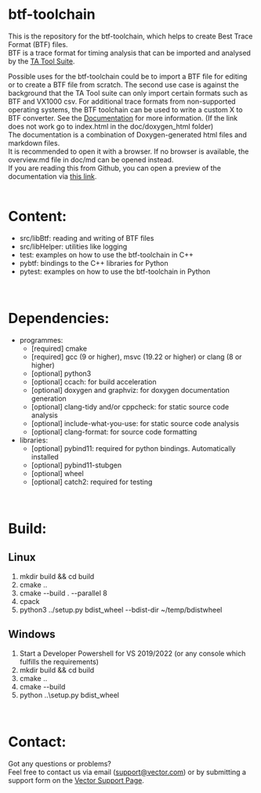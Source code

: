# btf-toolchain

This is the repository for the btf-toolchain, which helps to create Best Trace Format (BTF) files. <br />
BTF is a trace format for timing analysis that can be imported and analysed by the [TA Tool Suite](https://www.vector.com/int/en/products/products-a-z/software/ta-tool-suite/). <br />

Possible uses for the btf-toolchain could be to import a BTF file for editing or to create a BTF file from scratch.
The second use case is against the background that the TA Tool suite can only import certain formats such as BTF and VX1000 csv.
For additional trace formats from non-supported operating systems, the BTF toolchain can be used to write a custom X to BTF converter.
See the [Documentation](doc/doxygen_html/index.html) for more information. (If the link does not work go to index.html in the doc/doxygen_html folder) <br />
The documentation is a combination of Doxygen-generated html files and markdown files. <br />
It is recommended to open it with a browser. If no browser is available, the overview.md file in doc/md can be opened instead. <br />
If you are reading this from Github, you can open a preview of the documentation via [this link](https://htmlpreview.github.io/?https://github.com/vectorgrp/btf-toolchain/blob/main/doc/doxygen_html/index.html). <br />
<br />

# Content:
* src/libBtf: reading and writing of BTF files
* src/libHelper: utilities like logging
* test: examples on how to use the btf-toolchain in C++
* pybtf: bindings to the C++ libraries for Python
* pytest: examples on how to use the btf-toolchain in Python
<br />

# Dependencies:
* programmes:
	* [required] cmake
	* [required] gcc (9 or higher),  msvc (19.22 or higher) or clang (8 or higher)
	* [optional] python3
	* [optional] ccach: for build acceleration
	* [optional] doxygen and graphviz: for doxygen documentation generation
	* [optional] clang-tidy and/or cppcheck: for static source code analysis
	* [optional] include-what-you-use: for static source code analysis
	* [optional] clang-format: for source code formatting
* libraries:
	* [optional] pybind11: required for python bindings. Automatically installed
	* [optional] pybind11-stubgen
	* [optional] wheel
	* [optional] catch2: required for testing
<br />

# Build:
## Linux
1. mkdir build && cd build
2. cmake ..
3. cmake --build . --parallel 8
4. cpack
5. python3 ../setup.py bdist_wheel --bdist-dir ~/temp/bdistwheel

## Windows
1. Start a Developer Powershell for VS 2019/2022 (or any console which fulfills the requirements)
2. mkdir build && cd build
3. cmake ..
4. cmake --build
5. python ..\setup.py bdist_wheel
<br />

# Contact:
Got any questions or problems? <br />
Feel free to contact us via email (support@vector.com) or by submitting a support form on the [Vector Support Page](https://support.vector.com/gst).
